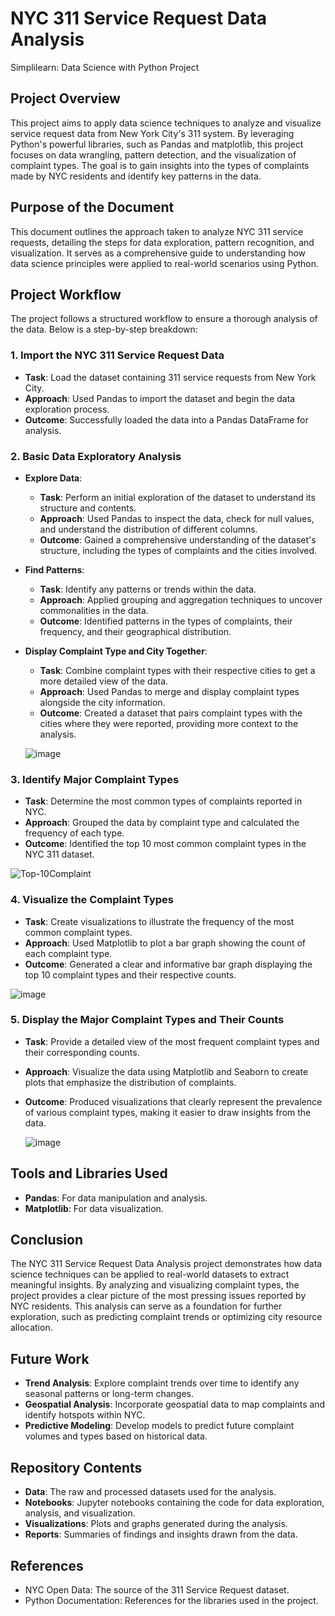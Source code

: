 # NYC 311 Service Request Data Analysis
Simplilearn: Data Science with Python Project

## Project Overview

This project aims to apply data science techniques to analyze and visualize service request data from New York City's 311 system. By leveraging Python's powerful libraries, such as Pandas and matplotlib, this project focuses on data wrangling, pattern detection, and the visualization of complaint types. The goal is to gain insights into the types of complaints made by NYC residents and identify key patterns in the data.

## Purpose of the Document

This document outlines the approach taken to analyze NYC 311 service requests, detailing the steps for data exploration, pattern recognition, and visualization. It serves as a comprehensive guide to understanding how data science principles were applied to real-world scenarios using Python.

## Project Workflow

The project follows a structured workflow to ensure a thorough analysis of the data. Below is a step-by-step breakdown:

### 1. Import the NYC 311 Service Request Data

- **Task**: Load the dataset containing 311 service requests from New York City.
- **Approach**: Used Pandas to import the dataset and begin the data exploration process.
- **Outcome**: Successfully loaded the data into a Pandas DataFrame for analysis.

### 2. Basic Data Exploratory Analysis

- **Explore Data**: 
  - **Task**: Perform an initial exploration of the dataset to understand its structure and contents.
  - **Approach**: Used Pandas to inspect the data, check for null values, and understand the distribution of different columns.
  - **Outcome**: Gained a comprehensive understanding of the dataset's structure, including the types of complaints and the cities involved.
  
- **Find Patterns**: 
  - **Task**: Identify any patterns or trends within the data.
  - **Approach**: Applied grouping and aggregation techniques to uncover commonalities in the data.
  - **Outcome**: Identified patterns in the types of complaints, their frequency, and their geographical distribution.

- **Display Complaint Type and City Together**: 
  - **Task**: Combine complaint types with their respective cities to get a more detailed view of the data.
  - **Approach**: Used Pandas to merge and display complaint types alongside the city information.
  - **Outcome**: Created a dataset that pairs complaint types with the cities where they were reported, providing more context to the analysis.

  ![image](https://github.com/user-attachments/assets/5047d82c-75d2-4154-b635-565a8b1eeb5e)

### 3. Identify Major Complaint Types

- **Task**: Determine the most common types of complaints reported in NYC.
- **Approach**: Grouped the data by complaint type and calculated the frequency of each type.
- **Outcome**: Identified the top 10 most common complaint types in the NYC 311 dataset.

 ![Top-10Complaint](https://github.com/user-attachments/assets/a0200482-d741-4d51-a89b-445f54885bf4)


### 4. Visualize the Complaint Types

- **Task**: Create visualizations to illustrate the frequency of the most common complaint types.
- **Approach**: Used Matplotlib to plot a bar graph showing the count of each complaint type.
- **Outcome**: Generated a clear and informative bar graph displaying the top 10 complaint types and their respective counts.

 ![image](https://github.com/user-attachments/assets/4636c49a-cc17-4581-bd66-712a8d6f6abd)


### 5. Display the Major Complaint Types and Their Counts

- **Task**: Provide a detailed view of the most frequent complaint types and their corresponding counts.
- **Approach**: Visualize the data using Matplotlib and Seaborn to create plots that emphasize the distribution of complaints.
- **Outcome**: Produced visualizations that clearly represent the prevalence of various complaint types, making it easier to draw insights from the data.

  ![image](https://github.com/user-attachments/assets/3f4de8c9-c4d0-45a7-8430-f3ab5448ac13)


## Tools and Libraries Used

- **Pandas**: For data manipulation and analysis.
- **Matplotlib**: For data visualization.

## Conclusion

The NYC 311 Service Request Data Analysis project demonstrates how data science techniques can be applied to real-world datasets to extract meaningful insights. By analyzing and visualizing complaint types, the project provides a clear picture of the most pressing issues reported by NYC residents. This analysis can serve as a foundation for further exploration, such as predicting complaint trends or optimizing city resource allocation.

## Future Work

- **Trend Analysis**: Explore complaint trends over time to identify any seasonal patterns or long-term changes.
- **Geospatial Analysis**: Incorporate geospatial data to map complaints and identify hotspots within NYC.
- **Predictive Modeling**: Develop models to predict future complaint volumes and types based on historical data.

## Repository Contents

- **Data**: The raw and processed datasets used for the analysis.
- **Notebooks**: Jupyter notebooks containing the code for data exploration, analysis, and visualization.
- **Visualizations**: Plots and graphs generated during the analysis.
- **Reports**: Summaries of findings and insights drawn from the data.

## References

- NYC Open Data: The source of the 311 Service Request dataset.
- Python Documentation: References for the libraries used in the project.


